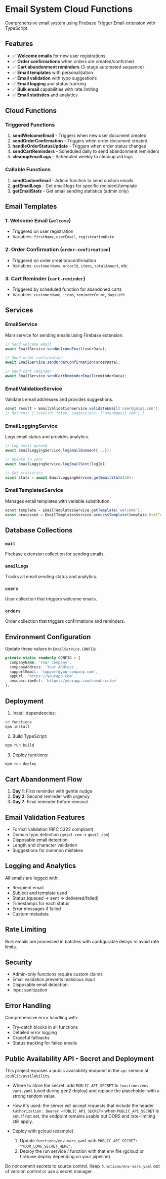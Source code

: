# Email System Cloud Functions

Comprehensive email system using Firebase Trigger Email extension with TypeScript.

## Features

- ✅ **Welcome emails** for new user registrations
- ✅ **Order confirmations** when orders are created/confirmed  
- ✅ **Cart abandonment reminders** (3-stage automated sequence)
- ✅ **Email templates** with personalization
- ✅ **Email validation** with typo suggestions
- ✅ **Email logging** and status tracking
- ✅ **Bulk email** capabilities with rate limiting
- ✅ **Email statistics** and analytics

## Cloud Functions

### Triggered Functions

1. **sendWelcomeEmail** - Triggers when new user document created
2. **sendOrderConfirmation** - Triggers when order document created
3. **handleOrderStatusUpdate** - Triggers when order status changes
4. **sendCartReminders** - Scheduled daily to send abandonment reminders
5. **cleanupEmailLogs** - Scheduled weekly to cleanup old logs

### Callable Functions

1. **sendCustomEmail** - Admin function to send custom emails
2. **getEmailLogs** - Get email logs for specific recipient/template
3. **getEmailStats** - Get email sending statistics (admin only)

## Email Templates

### 1. Welcome Email (`welcome`)
- Triggered on user registration
- Variables: `firstName`, `userEmail`, `registrationDate`

### 2. Order Confirmation (`order-confirmation`) 
- Triggered on order creation/confirmation
- Variables: `customerName`, `orderId`, `items`, `totalAmount`, etc.

### 3. Cart Reminder (`cart-reminder`)
- Triggered by scheduled function for abandoned carts
- Variables: `customerName`, `items`, `reminderCount`, `daysLeft`

## Services

### EmailService
Main service for sending emails using Firebase extension.

```typescript
// Send welcome email
await EmailService.sendWelcomeEmail(userData);

// Send order confirmation  
await EmailService.sendOrderConfirmation(orderData);

// Send cart reminder
await EmailService.sendCartReminderEmail(reminderData);
```

### EmailValidationService
Validates email addresses and provides suggestions.

```typescript
const result = EmailValidationService.validateEmail('user@gmial.com');
// Returns: { isValid: false, suggestions: ['user@gmail.com'] }
```

### EmailLoggingService
Logs email status and provides analytics.

```typescript
// Log email queued
await EmailLoggingService.logEmailQueued({...});

// Update to sent
await EmailLoggingService.logEmailSent(logId);

// Get statistics
const stats = await EmailLoggingService.getEmailStats(30);
```

### EmailTemplatesService
Manages email templates with variable substitution.

```typescript
const template = EmailTemplatesService.getTemplate('welcome');
const processed = EmailTemplatesService.processTemplate(template.htmlTemplate, variables);
```

## Database Collections

### `mail` 
Firebase extension collection for sending emails.

### `emailLogs`
Tracks all email sending status and analytics.

### `users`
User collection that triggers welcome emails.

### `orders` 
Order collection that triggers confirmations and reminders.

## Environment Configuration

Update these values in `EmailService.CONFIG`:

```typescript
private static readonly CONFIG = {
  companyName: 'Your Company',
  companyAddress: 'Your Address',
  supportEmail: 'support@yourcompany.com',
  appUrl: 'https://yourapp.com',
  unsubscribeUrl: 'https://yourapp.com/unsubscribe'
};
```

## Deployment

1. Install dependencies:
```bash
cd functions
npm install
```

2. Build TypeScript:
```bash
npm run build
```

3. Deploy functions:
```bash
npm run deploy
```

## Cart Abandonment Flow

1. **Day 1**: First reminder with gentle nudge
2. **Day 3**: Second reminder with urgency
3. **Day 7**: Final reminder before removal

## Email Validation Features

- Format validation (RFC 5322 compliant)
- Domain typo detection (`gmial.com` → `gmail.com`)
- Disposable email detection
- Length and character validation
- Suggestions for common mistakes

## Logging and Analytics

All emails are logged with:
- Recipient email
- Subject and template used
- Status (queued → sent → delivered/failed)
- Timestamps for each status
- Error messages if failed
- Custom metadata

## Rate Limiting

Bulk emails are processed in batches with configurable delays to avoid rate limits.

## Security

- Admin-only functions require custom claims
- Email validation prevents malicious input
- Disposable email detection
- Input sanitization

## Error Handling

Comprehensive error handling with:
- Try-catch blocks in all functions
- Detailed error logging
- Graceful fallbacks
- Status tracking for failed emails

## Public Availability API - Secret and Deployment

This project exposes a public availability endpoint in the `api` service at `/public/availability`.

- Where to store the secret: add `PUBLIC_API_SECRET` to `functions/env-vars.yaml` (used during gen2 deploy) and replace the placeholder with a strong random value.
- How it's used: the server will accept requests that include the header `Authorization: Bearer <PUBLIC_API_SECRET>` when `PUBLIC_API_SECRET` is set. If not set, the endpoint remains usable but CORS and rate-limiting still apply.
- Deploy with gcloud (example):

  1. Update `functions/env-vars.yaml` with `PUBLIC_API_SECRET: "YOUR_LONG_SECRET_HERE"`.
  2. Deploy the run service / function with that env file (gcloud or firebase deploy depending on your pipeline).

Do not commit secrets to source control. Keep `functions/env-vars.yaml` out of version control or use a secret manager.